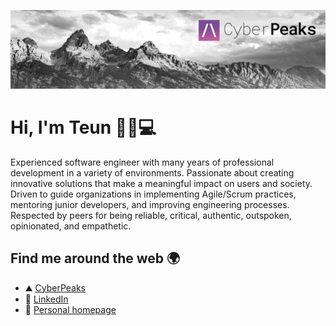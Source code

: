 ![CyberPeaks Banner](https://raw.githubusercontent.com/tzengerink/tzengerink/main/banner.png)

# Hi, I'm Teun 👋👨💻

Experienced software engineer with many years of professional development in a variety of environments. Passionate about creating innovative solutions that make a meaningful impact on users and society. Driven to guide organizations in implementing Agile/Scrum practices, mentoring junior developers, and improving engineering processes. Respected by peers for being reliable, critical, authentic, outspoken, opinionated, and empathetic.

## Find me around the web 🌍

- ⛰️ [CyberPeaks](https://www.cyberpeaks.nl/)
- 👔 [LinkedIn](https://www.linkedin.com/in/tzengerink/)
- 📸 [Personal homepage](https://teun.zengerink.com/)
